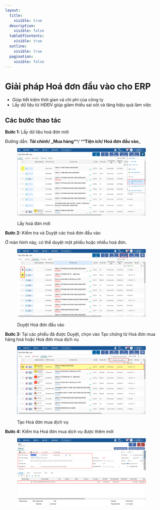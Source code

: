 ```yaml
---
layout:
  title:
    visible: true
  description:
    visible: false
  tableOfContents:
    visible: true
  outline:
    visible: true
  pagination:
    visible: false
---
```


# Giải pháp Hoá đơn đầu vào cho ERP

* Giúp tiết kiệm thời gian và chi phí của công ty
* Lấy dữ liệu từ HĐĐV giúp giảm thiếu sai sót và tăng hiệu quả làm việc

## Các bước thao tác

**Bước 1:** Lấy dữ liệu hoá đơn mới

Đường dẫn: _**Tài chính**_**/ \_Mua hàng**_\*\*/ \*\*_**Tiện ích/ Hoá đơn đầu vào**\_

<figure><img src=".gitbook/assets/20.png" alt=""><figcaption><p>Lấy hoá đơn mới</p></figcaption></figure>

**Bước 2:** Kiểm tra và Duyệt các hoá đơn đầu vào

Ở màn hình này, có thể duyệt một phiếu hoặc nhiều hoá đơn.

<figure><img src=".gitbook/assets/21.png" alt=""><figcaption><p>Duyệt Hoá đơn đầu vào</p></figcaption></figure>

**Bước 3:** Tại các phiếu đã được Duyệt, chọn vào Tạo chứng từ Hoá đơn mua hàng hoá hoặc Hoá đơn mua dịch vụ

<figure><img src=".gitbook/assets/23.png" alt=""><figcaption><p>Tạo Hoá đơn mua dịch vụ</p></figcaption></figure>

**Bước 4:** Kiểm tra Hoá đơn mua dịch vụ được thêm mới

<figure><img src=".gitbook/assets/22.png" alt=""><figcaption></figcaption></figure>
